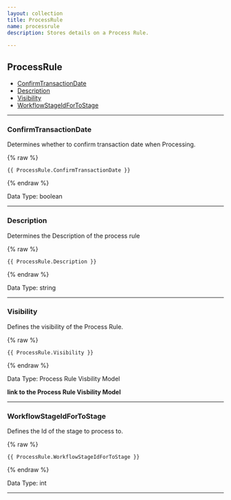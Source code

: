 ```yaml
---
layout: collection
title: ProcessRule
name: processrule
description: Stores details on a Process Rule.
 
---
```


## ProcessRule

* [ConfirmTransactionDate](#confirmtransactiondate)
* [Description](#description)
* [Visibility](#visibility)
* [WorkflowStageIdForToStage](#workflowstageidfortostage)

---

<a name="confirmtransactiondate"></a>
### ConfirmTransactionDate
Determines whether to confirm transaction date when Processing.

{% raw %}
```liquid
{{ ProcessRule.ConfirmTransactionDate }}

```
{% endraw %}

Data Type: boolean

---

<a name="description"></a>
### Description
Determines the Description of the process rule

{% raw %}
```liquid
{{ ProcessRule.Description }}

```
{% endraw %}

Data Type: string

---

<a name="visibility"></a>
### Visibility
Defines the visibility of the Process Rule.

{% raw %}
```liquid
{{ ProcessRule.Visibility }}

```
{% endraw %}

Data Type: Process Rule Visbility Model

__link to the Process Rule Visbility Model__

---

<a name="workflowstageidfortostage"></a>
### WorkflowStageIdForToStage
Defines the Id of the stage to process to.

{% raw %}
```liquid
{{ ProcessRule.WorkflowStageIdForToStage }}

```
{% endraw %}

Data Type: int

---